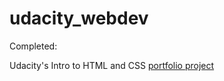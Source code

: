 # udacity_webdev

Completed:

Udacity's Intro to HTML and CSS [portfolio project](https://github.com/BMariscal/udacity_webdev/tree/master/html_css)
